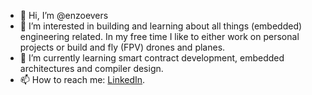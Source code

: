 - 👋 Hi, I’m @enzoevers
- 👀 I’m interested in building and learning about all things (embedded) engineering related. In my free time I like to either work on personal projects or build and fly (FPV) drones and planes.
- 🌱 I’m currently learning smart contract development, embedded architectures and compiler design.
- 📫 How to reach me: [LinkedIn](https://www.linkedin.com/in/enzo-evers-766331119/). 
<!--- , sometimes I put something on [YouTube](https://www.youtube.com/channel/UCwGMtaOywHGnWdXyHskHbWw) --->

<!---
enzoevers/enzoevers is a ✨ special ✨ repository because its `README.md` (this file) appears on your GitHub profile.
You can click the Preview link to take a look at your changes.
--->
